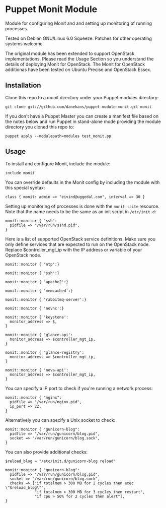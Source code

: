 Puppet Monit Module
===================

Module for configuring Monit and and setting up monitoring
of running processes.

Tested on Debian GNU/Linux 6.0 Squeeze. Patches for other
operating systems welcome.

The original module has been extended to support OpenStack implementations.
Please read the Usage Section so you understand the details of deploying Monit
for OpenStack.  The Monit for OpenStack additionas have been tested on Ubuntu Precise
and OpenStack Essex.


Installation
------------

Clone this repo to a monit directory under your Puppet
modules directory:

    git clone git://github.com/danehans/puppet-module-monit.git monit

If you don't have a Puppet Master you can create a manifest file
based on the notes below and run Puppet in stand-alone mode
providing the module directory you cloned this repo to:

    puppet apply --modulepath=modules test_monit.pp


Usage
-----

To install and configure Monit, include the module:

    include monit

You can override defaults in the Monit config by including
the module with this special syntax:

    class { monit: admin => "eivind@uggedal.com", interval => 30 }

Setting up monitoring of processes is done with the `monit::site` resource.
Note that the name needs to be the same as an init script in `/etc/init.d`:

    monit::monitor { "ssh":
      pidfile => "/var/run/sshd.pid",
    }

Here is a list of supported OpenStack service definitions.  Make sure you only define services
that are expected to run on the OpenStack node.  Replace $controller_mgt_ip with the IP address
or variable of your OpenStack node.

    monit::monitor { 'ntp':}

    monit::monitor { 'ssh':}

    monit::monitor { 'apache2':}
    
    monit::monitor { 'memcached':}
    
    monit::monitor { 'rabbitmq-server':}
    
    monit::monitor { 'novnc':}
    
    monit::monitor { 'keystone':
      monitor_address => $,
    }
    
    monit::monitor { 'glance-api':
      monitor_address => $controller_mgt_ip,
    }

    monit::monitor { 'glance-registry':
      monitor_address => $controller_mgt_ip,
    }

    monit::monitor { 'nova-api':
      monitor_address => $controller_mgt_ip,
    }


You can specify a IP port to check if you're running a network process:

    monit::monitor { "nginx":
      pidfile => "/var/run/nginx.pid",
      ip_port => 22,
    }

Alternatively you can specify a Unix socket to check:

    monit::monitor { "gunicorn-blog":
      pidfile => "/var/run/gunicorn/blog.pid",
      socket => "/var/run/gunicorn/blog.sock",
    }

You can also provide additional checks:

    $reload_blog = "/etc/init.d/gunicorn-blog reload"

    monit::monitor { "gunicorn-blog":
      pidfile => "/var/run/gunicorn/blog.pid",
      socket => "/var/run/gunicorn/blog.sock",
      checks => ["if totalmem > 300 MB for 2 cycles then exec \"$reload_blog\"",
                 "if totalmem > 300 MB for 3 cycles then restart",
                 "if cpu > 50% for 2 cycles then alert"],
    }

